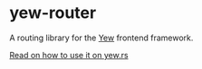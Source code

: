 # yew-router
A routing library for the [Yew](https://github.com/yewstack/yew) frontend framework.

[Read on how to use it on yew.rs](https://yew.rs/docs/concepts/router)